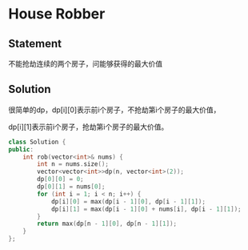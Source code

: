 # House Robber

## Statement

不能抢劫连续的两个房子，问能够获得的最大价值

## Solution

很简单的dp，dp[i][0]表示前i个房子，不抢劫第i个房子的最大价值，

dp[i][1]表示前i个房子，抢劫第i个房子的最大价值。


```cpp
class Solution {
public:
    int rob(vector<int>& nums) {
        int n = nums.size();
        vector<vector<int>>dp(n, vector<int>(2));
        dp[0][0] = 0;
        dp[0][1] = nums[0];
        for (int i = 1; i < n; i++) {
            dp[i][0] = max(dp[i - 1][0], dp[i - 1][1]);
            dp[i][1] = max(dp[i - 1][0] + nums[i], dp[i - 1][1]);
        }
        return max(dp[n - 1][0], dp[n - 1][1]);
    }
};
```